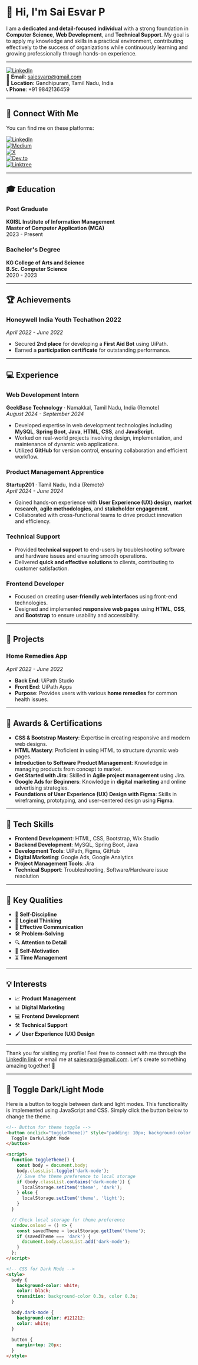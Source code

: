 # 👋 Hi, I'm Sai Esvar P

I am a **dedicated and detail-focused individual** with a strong foundation in **Computer Science**, **Web Development**, and **Technical Support**. My goal is to apply my knowledge and skills in a practical environment, contributing effectively to the success of organizations while continuously learning and growing professionally through hands-on experience.

---

[![LinkedIn](https://img.shields.io/badge/LinkedIn-Sai%20Esvar%20P-blue?style=flat&logo=linkedin)](http://www.linkedin.com/in/sai-esvar-p-27oct2001)  
📧 **Email**: [saiesvarp@gmail.com](mailto:saiesvarp@gmail.com)  
📍 **Location**: Gandhipuram, Tamil Nadu, India  
📞 **Phone**: +91 9842136459  

---

## 📱 Connect With Me

You can find me on these platforms:

[![LinkedIn](https://img.shields.io/badge/LinkedIn-blue?style=flat&logo=linkedin)](https://github.com/esvar499)  
[![Medium](https://img.shields.io/badge/Medium-black?style=flat&logo=medium)](https://medium.com/@saiesvarp)  
[![X](https://img.shields.io/badge/X-blue?style=flat&logo=x)](https://x.com/imesvar)  
[![Dev.to](https://img.shields.io/badge/Dev.to-blue?style=flat&logo=dev.to)](https://app.daily.dev/saiesvarp)  
[![Linktree](https://img.shields.io/badge/Linktree-black?style=flat&logo=linktree)](https://linktr.ee/sai_esvar)  

---

## 🎓 Education

### **Post Graduate**  
**KGISL Institute of Information Management**  
**Master of Computer Application (MCA)**  
2023 - Present

### **Bachelor's Degree**  
**KG College of Arts and Science**  
**B.Sc. Computer Science**  
2020 - 2023

---

## 🏆 Achievements

### **Honeywell India Youth Techathon 2022**  
*April 2022 - June 2022*  
- Secured **2nd place** for developing a **First Aid Bot** using UiPath.
- Earned a **participation certificate** for outstanding performance.

---

## 💻 Experience

### **Web Development Intern**  
**GeekBase Technology** · Namakkal, Tamil Nadu, India (Remote)  
_August 2024 - September 2024_  
- Developed expertise in web development technologies including **MySQL**, **Spring Boot**, **Java**, **HTML**, **CSS**, and **JavaScript**.  
- Worked on real-world projects involving design, implementation, and maintenance of dynamic web applications.  
- Utilized **GitHub** for version control, ensuring collaboration and efficient workflow.

### **Product Management Apprentice**  
**Startup201** · Tamil Nadu, India (Remote)  
_April 2024 - June 2024_  
- Gained hands-on experience with **User Experience (UX) design**, **market research**, **agile methodologies**, and **stakeholder engagement**.  
- Collaborated with cross-functional teams to drive product innovation and efficiency.

### **Technical Support**  
- Provided **technical support** to end-users by troubleshooting software and hardware issues and ensuring smooth operations.  
- Delivered **quick and effective solutions** to clients, contributing to customer satisfaction.

### **Frontend Developer**  
- Focused on creating **user-friendly web interfaces** using front-end technologies.  
- Designed and implemented **responsive web pages** using **HTML**, **CSS**, and **Bootstrap** to ensure usability and accessibility.

---

## 📱 Projects

### **Home Remedies App**  
_April 2022 - June 2022_  
- **Back End**: UiPath Studio  
- **Front End**: UiPath Apps  
- **Purpose**: Provides users with various **home remedies** for common health issues.

---

## 🥇 Awards & Certifications

- **CSS & Bootstrap Mastery**: Expertise in creating responsive and modern web designs.
- **HTML Mastery**: Proficient in using HTML to structure dynamic web pages.
- **Introduction to Software Product Management**: Knowledge in managing products from concept to market.
- **Get Started with Jira**: Skilled in **Agile project management** using Jira.
- **Google Ads for Beginners**: Knowledge in **digital marketing** and online advertising strategies.
- **Foundations of User Experience (UX) Design with Figma**: Skills in wireframing, prototyping, and user-centered design using **Figma**.

---

## 🔧 Tech Skills

- **Frontend Development**: HTML, CSS, Bootstrap, Wix Studio
- **Backend Development**: MySQL, Spring Boot, Java
- **Development Tools**: UiPath, Figma, GitHub
- **Digital Marketing**: Google Ads, Google Analytics
- **Project Management Tools**: Jira
- **Technical Support**: Troubleshooting, Software/Hardware issue resolution

---

## 🌟 Key Qualities

- 🎯 **Self-Discipline**
- 🧠 **Logical Thinking**
- 💬 **Effective Communication**
- 🛠️ **Problem-Solving**
- 🔍 **Attention to Detail**
- 🚀 **Self-Motivation**
- ⏳ **Time Management**

---

## 💡 Interests

- 📈 **Product Management**
- 📊 **Digital Marketing**
- 💻 **Frontend Development**
- 🛠️ **Technical Support**
- 🖌️ **User Experience (UX) Design**

---

Thank you for visiting my profile! Feel free to connect with me through the [LinkedIn link](http://www.linkedin.com/in/sai-esvar-p-27oct2001) or email me at [saiesvarp@gmail.com](mailto:saiesvarp@gmail.com). Let's create something amazing together! 🚀

---

## 🌈 Toggle Dark/Light Mode

Here is a button to toggle between dark and light modes. This functionality is implemented using JavaScript and CSS. Simply click the button below to change the theme.

```html
<!-- Button for theme toggle -->
<button onclick="toggleTheme()" style="padding: 10px; background-color: #4CAF50; color: white; border: none; cursor: pointer; border-radius: 5px;">
  Toggle Dark/Light Mode
</button>

<script>
  function toggleTheme() {
    const body = document.body;
    body.classList.toggle('dark-mode');
    // Save the theme preference to local storage
    if (body.classList.contains('dark-mode')) {
      localStorage.setItem('theme', 'dark');
    } else {
      localStorage.setItem('theme', 'light');
    }
  }

  // Check local storage for theme preference
  window.onload = () => {
    const savedTheme = localStorage.getItem('theme');
    if (savedTheme === 'dark') {
      document.body.classList.add('dark-mode');
    }
  };
</script>

<!-- CSS for Dark Mode -->
<style>
  body {
    background-color: white;
    color: black;
    transition: background-color 0.3s, color 0.3s;
  }

  body.dark-mode {
    background-color: #121212;
    color: white;
  }

  button {
    margin-top: 20px;
  }
</style>
